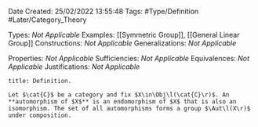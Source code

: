 <div class="topSpace"></div>

Date Created: 25/02/2022 13:55:48
Tags: #Type/Definition #Later/Category_Theory

Types: <i>Not Applicable</i>
Examples: [[Symmetric Group]], [[General Linear Group]]
Constructions: <i>Not Applicable</i>
Generalizations: <i>Not Applicable</i>

Properties: <i>Not Applicable</i>
Sufficiencies: <i>Not Applicable</i>
Equivalences: <i>Not Applicable</i>
Justifications: <i>Not Applicable</i>

``` ad-Definition
title: Definition.

Let $\cat{C}$ be a category and fix $X\in\Obj\l(\cat{C}\r)$. An **automorphism of $X$** is an endomorphism of $X$ that is also an isomorphism. The set of all automorphisms forms a group $\Aut\l(X\r)$ under composition.

```

